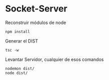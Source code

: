 # Socket-Server

Reconstruir módulos de node
```
npm install
```

Generar el DIST
```
tsc -w
```

Levantar Servidor, cualquier de esos comandos
```
nodemon dist/
node dist/
```